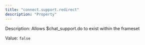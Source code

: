 ```yaml
---
title: "connect.support.redirect"
description: "Property"
---
```


Description: Allows $chat_support.do to exist within the frameset

Value: `false`